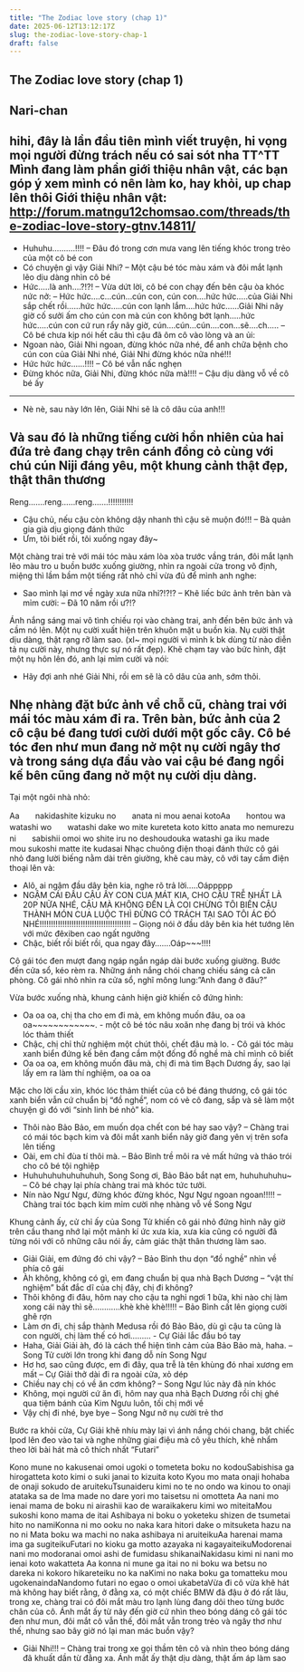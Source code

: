 ```yaml
---
title: "The Zodiac love story (chap 1)"
date: 2025-06-12T13:12:17Z
slug: the-zodiac-love-story-chap-1
draft: false
---
```


## The Zodiac love story (chap 1)

## Nari-chan

hihi, đây là lần đầu tiên mình viết truyện, hi vọng mọi người đừng trách nếu có sai sót nha TT^TT
Mình đang làm phần giới thiệu nhân vật, các bạn góp ý xem mình có nên làm ko, hay khỏi, up chap lên thôi 
Giới thiệu nhân vật: http://forum.matngu12chomsao.com/threads/the-zodiac-love-story-gtnv.14811/
------------------------------
 
- Huhuhu……….!!!! – Đâu đó trong cơn mưa vang lên tiếng khóc trong trẻo của một cô bé con
- Có chuyện gì vậy Giải Nhi? – Một cậu bé tóc màu xám và đôi mắt lạnh lẽo dịu dàng nhìn cô bé
- Hức…..là anh….?!?! – Vừa dứt lời, cô bé con chạy đến bên cậu òa khóc nức nở: – Hức hức….c…cún…cún con, cún con….hức hức…..của Giải Nhi sắp chết rồi……hức hức…..cún con lạnh lắm….hức hức……Giải Nhi nãy giờ cố sưởi ấm cho cún con mà cún con không bớt lạnh…..hức hức…..cún con cứ run rẩy nãy giờ, cún….cún…cún….con…sẽ….ch….. – Cô bé chưa kịp nói hết câu thì cậu đã ôm cô vào lòng và an ủi:
- Ngoan nào, Giải Nhi ngoan, đừng khóc nữa nhé, để anh chữa bệnh cho cún con của Giải Nhi nhé, Giải Nhi đừng khóc nữa nhé!!!
- Hức hức hức……!!!! – Cô bé vẫn nấc nghẹn
- Đừng khóc nữa, Giải Nhi, đừng khóc nữa mà!!!! – Cậu dịu dàng vỗ về cô bé ấy
-----------
- Nè nè, sau này lớn lên, Giải Nhi sẽ là cô dâu của anh!!!
 
Và sau đó là những tiếng cười hồn nhiên của hai đứa trẻ đang chạy trên cánh đồng cỏ cùng với chú cún Niji đáng yêu, một khung cảnh thật đẹp, thật thân thương
------------------------------------------
Reng…….reng……reng…….!!!!!!!!!!!
 
- Cậu chủ, nếu cậu còn không dậy nhanh thì cậu sẽ muộn đó!!! – Bà quản gia già dịu giọng đánh thức
- Ưm, tôi biết rồi, tôi xuống ngay đây~
 
Một chàng trai trẻ với mái tóc màu xám lòa xòa trước vầng trán, đôi mắt lạnh lẽo màu tro u buồn bước xuống giường, nhìn ra ngoài cửa trong vô định, miệng thì lầm bầm một tiếng rất nhỏ chỉ vừa đủ để mình anh nghe:
 
- Sao mình lại mơ về ngày xưa nữa nhỉ?!?!? – Khẽ liếc bức ảnh trên bàn và mỉm cười: – Đã 10 năm rồi ư?!?
 
Ánh nắng sáng mai vô tình chiếu rọi vào chàng trai, anh đến bên bức ảnh và cầm nó lên. Một nụ cười xuất hiện trên khuôn mặt u buồn kia. Nụ cười thật dịu dàng, thật rạng rỡ làm sao. (xl~ mọi người vì mình k bk dùng từ nào diễn tả nụ cười này, nhưng thực sự nó rất đẹp). Khẽ chạm tay vào bức hình, đặt một nụ hôn lên đó, anh lại mỉm cười và nói:
 
- Hãy đợi anh nhé Giải Nhi, rồi em sẽ là cô dâu của anh, sớm thôi.
 
Nhẹ nhàng đặt bức ảnh về chỗ cũ, chàng trai với mái tóc màu xám đi ra. Trên bàn, bức ảnh của 2 cô cậu bé đang tươi cười dưới một gốc cây. Cô bé tóc đen như mun đang nở một nụ cười ngây thơ và trong sáng dựa đầu vào vai cậu bé đang ngồi kế bên cũng đang nở một nụ cười dịu dàng.
------------------------------------------
Tại một ngôi nhà nhỏ:
 
Aa　　nakidashite kizuku no　　anata ni mou aenai koto​Aa　　hontou wa watashi wo　　watashi dake wo mite kureteta koto​ ​kitto anata mo nemurezu ni　　sabishii omoi wo shite iru no deshou​douka watashi ga iku made　　mou sukoshi matte ite kudasai​ ​Nhạc chuông điện thoại đánh thức cô gái nhỏ đang lười biếng nằm dài trên giường, khẽ cau mày, cô với tay cầm điện thoại lên và:
 
- Alô, ai ngậm đầu dây bên kia, nghe rõ trả lời…..Oáppppp
- NGẬM CÁI ĐẦU CẬU ẤY CON CUA MÁT KIA, CHO CẬU TRỄ NHẤT LÀ 20P NỮA NHÉ, CẬU MÀ KHÔNG ĐẾN LÀ COI CHỪNG TÔI BIẾN CẬU THÀNH MÓN CUA LUỘC THÌ ĐỪNG CÓ TRÁCH TẠI SAO TÔI ÁC ĐÓ NHÉ!!!!!!!!!!!!!!!!!!!!!!!!!!!!!!!!!!!!!!!! – Giọng nói ở đầu dây bên kia hét tướng lên với mức đêxiben cao ngất ngưởng
- Chậc, biết rồi biết rồi, qua ngay đây…….Oáp~~~!!!!
 
Cô gái tóc đen mượt đang ngáp ngắn ngáp dài bước xuống giường. Bước đến cửa sổ, kéo rèm ra. Những ánh nắng chói chang chiếu sáng cả căn phòng. Cô gái nhỏ nhìn ra cửa sổ, nghĩ mông lung:”Anh đang ở đâu?”
 
Vừa bước xuống nhà, khung cảnh hiện giờ khiến cô đứng hình:
 
- Oa oa oa, chị tha cho em đi mà, em không muốn đâu, oa oa oa~~~~~~~~~~~~. - một cô bé tóc nâu xoăn nhẹ đang bị trói và khóc lóc thảm thiết
- Chậc, chị chỉ thử nghiệm một chút thôi, chết đâu mà lo. - Cô gái tóc màu xanh biển đứng kế bên đang cầm một đống đồ nghề mà chỉ mình cô biết
- Oa oa oa, em không muốn đâu mà, chị đi mà tìm Bạch Dương ấy, sao lại lấy em ra làm thí nghiệm, oa oa oa
 
Mặc cho lời cầu xin, khóc lóc thảm thiết của cô bé đáng thương, cô gái tóc xanh biển vẫn cứ chuẩn bị “đồ nghề”, nom có vẻ cô đang, sắp và sẽ làm một chuyện gì đó với “sinh linh bé nhỏ” kia.
 
- Thôi nào Bảo Bảo, em muốn dọa chết con bé hay sao vậy? – Chàng trai có mái tóc bạch kim và đôi mắt xanh biển nãy giờ đang yên vị trên sofa lên tiếng
- Oài, em chỉ đùa tí thôi mà. – Bảo Bình trề môi ra vẻ mất hứng và tháo trói cho cô bé tội nghiệp
- Huhuhuhuhuhuhuhuh, Song Song ơi, Bảo Bảo bắt nạt em, huhuhuhuhu~ – Cô bé chạy lại phía chàng trai mà khóc tức tưởi.
- Nín nào Ngư Ngư, đừng khóc đừng khóc, Ngư Ngư ngoan ngoan!!!!! – Chàng trai tóc bạch kim mỉm cười nhẹ nhàng vỗ về Song Ngư
 
Khung cảnh ấy, cử chỉ ấy của Song Tử khiến cô gái nhỏ đứng hình nãy giờ trên cầu thang nhớ lại một mảnh kí ức xưa kia, xưa kia cũng có người đã từng nói với cô những câu nói ấy, cảm giác thật thân thương làm sao.
 
- Giải Giải, em đứng đó chi vậy? – Bảo Bình thu dọn “đồ nghề” nhìn về phía cô gái
- Àh không, không có gì, em đang chuẩn bị qua nhà Bạch Dương – “vật thí nghiệm” bất đắc dĩ của chị đây, chị đi không?
- Thôi không đi đâu, hôm nay cho cậu ta nghỉ ngơi 1 bữa, khi nào chị làm xong cái này thì sẽ…………khè khè khè!!!!! – Bảo Bình cất lên giọng cười ghê rợn
- Làm ơn đi, chị sắp thành Medusa rồi đó Bảo Bảo, dù gì cậu ta cũng là con người, chị làm thế có hơi……… - Cự Giải lắc đầu bó tay
- Haha, Giải Giải àh, đó là cách thể hiện tình cảm của Bảo Bảo mà, haha. – Song Tử cười lớn trong khi đang dỗ nín Song Ngư
- Hơ hơ, sao cũng được, em đi đây, qua trễ là tên khùng đó nhai xương em mất – Cự Giải thở dài đi ra ngoài cửa, xỏ dép
- Chiều nay chị có về ăn cơm không? – Song Ngư lúc này đã nín khóc
- Không, mọi người cứ ăn đi, hôm nay qua nhà Bạch Dương rồi chị ghé qua tiệm bánh của Kim Ngưu luôn, tối chị mới về
- Vậy chị đi nhé, bye bye – Song Ngư nở nụ cười trẻ thơ
 
Bước ra khỏi cửa, Cự Giải khẽ nhíu mày lại vì ánh nắng chói chang, bật chiếc Ipod lên đeo vào tai và nghe những giai điệu mà cô yêu thích, khẽ nhẩm theo lời bài hát mà cô thích nhất “Futari”
 
Kono mune no kakusenai omoi ugoki o tometeta boku no kodou​Sabishisa ga hirogatteta koto kimi o suki janai to kizuita koto​ ​Kyou mo mata onaji hohaba de onaji sokudo de aruiteku​Tsunaideru kimi no te no ondo wa kinou to onaji atataka sa de​ ​Ima made no dare yori mo taisetsu ni omotteta​ ​Aa nani mo ienai mama de boku ni airashii kao de waraikakeru kimi wo miteita​Mou sukoshi kono mama de itai​ ​Ashibaya ni boku o yoketeku shizen de tsumetai hito no nami​Konna ni mo ooku no naka kara hitori dake o mitsuketa hazu na no ni​ ​Mata boku wa machi no naka ashibaya ni aruiteiku​ ​Aa harenai mama ima ga sugiteiku​Futari no kioku ga motto azayaka ni kagayaiteiku​Modorenai nani mo modoranai omoi ashi de fumidasu shikanai​ ​Nakidasu kimi ni nani mo ienai koto wakatteta​ ​Aa konna ni mune ga itai no ni boku wa betsu no dareka ni kokoro hikareteiku no ka na​Kimi no naka boku ga tomatteku mou ugokenainda​Nandomo futari no egao o omoi ukabeta​ ​Vừa đi cô vừa khẽ hát mà không hay biết rằng, ở đằng xa, có một chiếc BMW đã đậu ở đó rất lâu, trong xe, chàng trai có đôi mắt màu tro lạnh lùng đang dõi theo từng bước chân của cô. Ánh mắt ấy từ nãy đến giờ cứ nhìn theo bóng dáng cô gái tóc đen như mun, đôi mắt cô vẫn thế, đôi mắt vẫn trong trẻo và ngây thơ như thế, nhưng sao bây giờ nó lại man mác buồn vậy?
 
- Giải Nhi!!! – Chàng trai trong xe gọi thầm tên cô và nhìn theo bóng dáng đã khuất dần từ đằng xa. Ánh mắt ấy thật dịu dàng, thật ấm áp làm sao